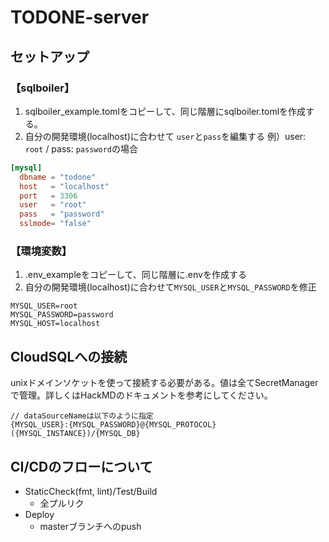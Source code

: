 # TODONE-server

## セットアップ
### 【sqlboiler】
1. sqlboiler_example.tomlをコピーして、同じ階層にsqlboiler.tomlを作成する。
2. 自分の開発環境(localhost)に合わせて `user`と`pass`を編集する
例）user: `root` / pass: `password`の場合

```toml
[mysql]
  dbname = "todone"
  host   = "localhost"
  port   = 3306
  user   = "root"
  pass   = "password"
  sslmode= "false"
```

### 【環境変数】
1. .env_exampleをコピーして、同じ階層に.envを作成する
2. 自分の開発環境(localhost)に合わせて`MYSQL_USER`と`MYSQL_PASSWORD`を修正

```.env
MYSQL_USER=root
MYSQL_PASSWORD=password
MYSQL_HOST=localhost
```

## CloudSQLへの接続
unixドメインソケットを使って接続する必要がある。値は全てSecretManagerで管理。詳しくはHackMDのドキュメントを参考にしてください。
```
// dataSourceNameは以下のように指定
{MYSQL_USER}:{MYSQL_PASSWORD}@{MYSQL_PROTOCOL}({MYSQL_INSTANCE})/{MYSQL_DB}
```

## CI/CDのフローについて
- StaticCheck(fmt, lint)/Test/Build
    - 全プルリク
- Deploy
    - masterブランチへのpush

